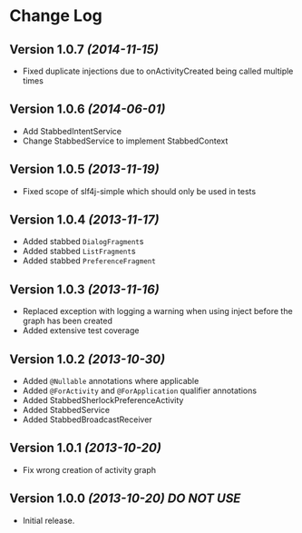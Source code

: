 Change Log
==========

Version 1.0.7 *(2014-11-15)*
--------------------------------

* Fixed duplicate injections due to onActivityCreated being called multiple times

Version 1.0.6 *(2014-06-01)*
--------------------------------

* Add StabbedIntentService 
* Change StabbedService to implement StabbedContext

Version 1.0.5 *(2013-11-19)*
--------------------------------

* Fixed scope of slf4j-simple which should only be used in tests

Version 1.0.4 *(2013-11-17)*
--------------------------------

* Added stabbed `DialogFragment`s
* Added stabbed `ListFragment`s
* Added stabbed `PreferenceFragment`

Version 1.0.3 *(2013-11-16)*
----------------------------

* Replaced exception with logging a warning when using inject before the graph has been created
* Added extensive test coverage

Version 1.0.2 *(2013-10-30)*
----------------------------

* Added `@Nullable` annotations where applicable
* Added `@ForActivity` and `@ForApplication` qualifier annotations
* Added StabbedSherlockPreferenceActivity
* Added StabbedService
* Added StabbedBroadcastReceiver

Version 1.0.1 *(2013-10-20)*
----------------------------

* Fix wrong creation of activity graph

Version 1.0.0 *(2013-10-20)* *DO NOT USE*
-----------------------------------------

* Initial release.
